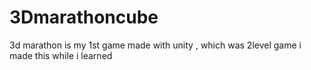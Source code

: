 # 3Dmarathoncube
3d marathon is my 1st game made with unity , which was 2level game i made this while i learned
